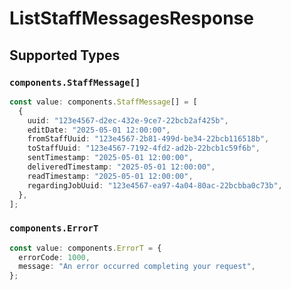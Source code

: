 # ListStaffMessagesResponse


## Supported Types

### `components.StaffMessage[]`

```typescript
const value: components.StaffMessage[] = [
  {
    uuid: "123e4567-d2ec-432e-9ce7-22bcb2af425b",
    editDate: "2025-05-01 12:00:00",
    fromStaffUuid: "123e4567-2b81-499d-be34-22bcb116518b",
    toStaffUuid: "123e4567-7192-4fd2-ad2b-22bcb1c59f6b",
    sentTimestamp: "2025-05-01 12:00:00",
    deliveredTimestamp: "2025-05-01 12:00:00",
    readTimestamp: "2025-05-01 12:00:00",
    regardingJobUuid: "123e4567-ea97-4a04-80ac-22bcbba0c73b",
  },
];
```

### `components.ErrorT`

```typescript
const value: components.ErrorT = {
  errorCode: 1000,
  message: "An error occurred completing your request",
};
```

